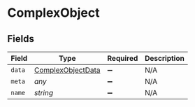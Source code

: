 # ComplexObject


## Fields

| Field                                                         | Type                                                          | Required                                                      | Description                                                   |
| ------------------------------------------------------------- | ------------------------------------------------------------- | ------------------------------------------------------------- | ------------------------------------------------------------- |
| `data`                                                        | [ComplexObjectData](../../models/shared/complexobjectdata.md) | :heavy_minus_sign:                                            | N/A                                                           |
| `meta`                                                        | *any*                                                         | :heavy_minus_sign:                                            | N/A                                                           |
| `name`                                                        | *string*                                                      | :heavy_minus_sign:                                            | N/A                                                           |